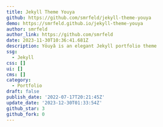 ```yaml
---
title: Jekyll Theme Youya
github: https://github.com/smrfeld/jekyll-theme-youya
demo: https://smrfeld.github.io/jekyll-theme-youya
author: smrfeld
author_link: https://github.com/smrfeld
date: 2023-11-30T10:36:41.681Z
description: Yōuyǎ is an elegant Jekyll portfolio theme
ssg:
  - Jekyll
css: []
ui: []
cms: []
category:
  - Portfolio
draft: false
publish_date: '2022-07-17T20:21:45Z'
update_date: '2023-12-30T01:33:54Z'
github_star: 3
github_fork: 0
---
```

